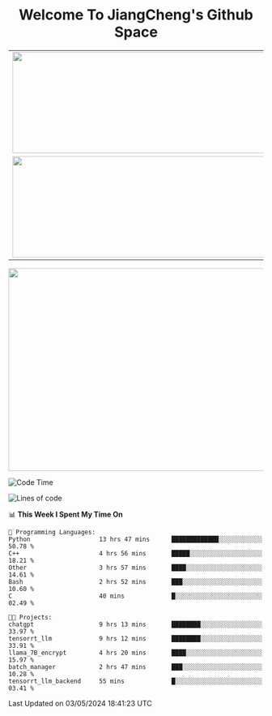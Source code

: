 <h1 align="center">Welcome To JiangCheng's Github Space</h1>

<table align="center" frame="void" rules="none" >
  <tr>
    <td>
      <div align="center"> <img height="200px" width="500px"  src="https://github-readme-stats.vercel.app/api?username=thisjiang&hide_title=true&hide_border=true&layout=compact&show_icons=trueline_height=21&text_color=000&icon_color=000&bg_color=0,ea6161,ffc64d,fffc4d,52fa5a&theme=graywhite" /> </div>
    </td>
    <td>
      <div align="center"> <img height="200px" width="500px" src="https://github-readme-stats.vercel.app/api/top-langs/?username=thisjiang&hide_title=true&hide_border=true&layout=compact&langs_count=6&text_color=000&icon_color=fff&bg_color=0,52fa5a,4dfcff,c64dff&theme=graywhite" /> </div>
    </td>
  </tr>
  <tr>
    <td>
      <div align="center"> <img height="200px" width="500px" src="https://github-readme-streak-stats.herokuapp.com/?user=thisjiang&hide_title=true&hide_border=true&layout=compact&langs_count=6" /> </div>
    </td>
    <td>
      <div align="center"> 
      <a href="https://github.com/" target="_blank"><img style="margin: 10px" src="https://profilinator.rishav.dev/skills-assets/git-scm-icon.svg" alt="Git" height="50" /></a>  
      <a href="https://www.linux.org/" target="_blank"><img style="margin: 10px" src="https://profilinator.rishav.dev/skills-assets/linux-original.svg" alt="Linux" height="50" /></a>  
      <a href="https://www.gnu.org/software/bash/" target="_blank"><img style="margin: 10px" src="https://profilinator.rishav.dev/skills-assets/gnu_bash-icon.svg" alt="Bash" height="50" /></a>  
      </div>
    </td>
  </tr>
</table>

<div align="center"> <img height="400px" width="1000px" src="https://github-readme-activity-graph.cyclic.app/graph?username=thisjiang&theme=react&hide_title=true&hide_border=true&layout=compact&langs_count=6" /> </div></td>

<!--START_SECTION:waka-->
![Code Time](http://img.shields.io/badge/Code%20Time-1%2C163%20hrs%2010%20mins-blue)

![Lines of code](https://img.shields.io/badge/From%20Hello%20World%20I%27ve%20Written-599.9%20thousand%20lines%20of%20code-blue)

📊 **This Week I Spent My Time On** 

```text
💬 Programming Languages: 
Python                   13 hrs 47 mins      █████████████░░░░░░░░░░░░   50.78 % 
C++                      4 hrs 56 mins       █████░░░░░░░░░░░░░░░░░░░░   18.21 % 
Other                    3 hrs 57 mins       ████░░░░░░░░░░░░░░░░░░░░░   14.61 % 
Bash                     2 hrs 52 mins       ███░░░░░░░░░░░░░░░░░░░░░░   10.60 % 
C                        40 mins             █░░░░░░░░░░░░░░░░░░░░░░░░   02.49 % 

🐱‍💻 Projects: 
chatgpt                  9 hrs 13 mins       ████████░░░░░░░░░░░░░░░░░   33.97 % 
tensorrt_llm             9 hrs 12 mins       ████████░░░░░░░░░░░░░░░░░   33.91 % 
llama_7B_encrypt         4 hrs 20 mins       ████░░░░░░░░░░░░░░░░░░░░░   15.97 % 
batch_manager            2 hrs 47 mins       ███░░░░░░░░░░░░░░░░░░░░░░   10.28 % 
tensorrt_llm_backend     55 mins             █░░░░░░░░░░░░░░░░░░░░░░░░   03.41 % 
```


 Last Updated on 03/05/2024 18:41:23 UTC
<!--END_SECTION:waka-->
